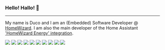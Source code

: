 ### Hello! Hallo! 👋
---
My name is Duco and I am an (Embedded) Software Developer @ [HomeWizard](https://www.homewizard.nl). I am also the main developer of the Home Assistant ['HomeWizard Energy' integration](https://www.home-assistant.io/integrations/homewizard/).

![](https://img.shields.io/badge/OS-macOS-informational?style=flat&logo=apple&logoColor=white&color=2bbc8a)
![](https://img.shields.io/badge/Editor-VS_Code-informational?style=flat&logo=visual-studio-code&logoColor=white&color=2bbc8a)
![](https://img.shields.io/badge/Code-Python-informational?style=flat&logo=python&logoColor=white&color=2bbc8a)
![](https://img.shields.io/badge/Code-C-informational?style=flat&logo=c&logoColor=white&color=2bbc8a)
![](https://img.shields.io/badge/Code-C++-informational?style=flat&logo=c%2B%2B&logoColor=white&color=2bbc8a)
![](https://img.shields.io/badge/Code-JS-informational?style=flat&logo=javascript&logoColor=white&color=2bbc8a)
![](https://img.shields.io/badge/Shell-ZSH-informational?style=flat&logo=gnu-bash&logoColor=white&color=2bbc8a)
![](https://img.shields.io/badge/Tools-Docker-informational?style=flat&logo=docker&logoColor=white&color=2bbc8a)
![](https://img.shields.io/badge/Social-Slack-informational?style=flat&logo=slack&logoColor=white&color=2bbc8a)
![](https://img.shields.io/badge/Social-Discord-informational?style=flat&logo=discord&logoColor=white&color=2bbc8a)
